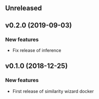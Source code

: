 ## Unreleased

## v0.2.0 (2019-09-03)

### New features

* Fix release of inference

## v0.1.0 (2018-12-25)

### New features

* First release of similarity wizard docker